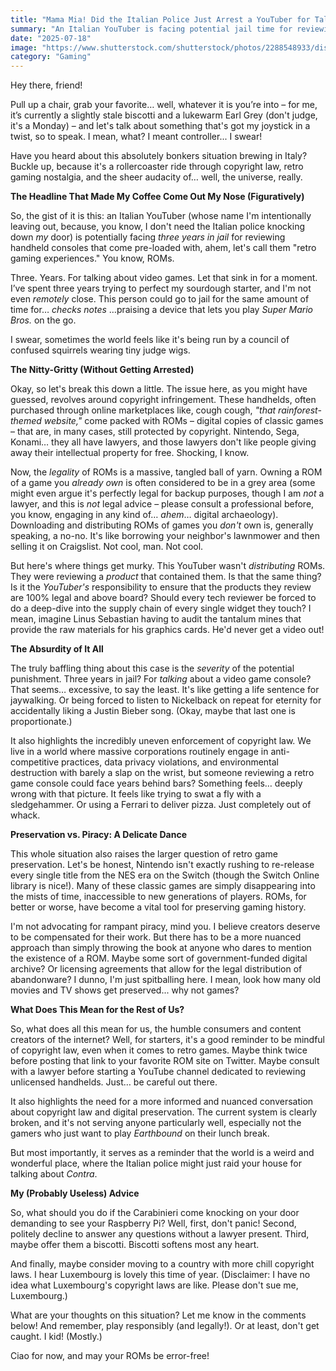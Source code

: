 ```yaml
---
title: "Mama Mia! Did the Italian Police Just Arrest a YouTuber for Talking About Retro Games?!"
summary: "An Italian YouTuber is facing potential jail time for reviewing handheld consoles with preloaded ROMs. We dive into the absurdity of the situation and discuss the legal grey areas of retro gaming preservation."
date: "2025-07-18"
image: "https://www.shutterstock.com/shutterstock/photos/2288548933/display_1500/stock-photo-road-safety-levico-terme-italy-on-april-a-blonde-woman-with-a-cap-from-the-italian-police-2288548933.jpg"
category: "Gaming"
---
```


Hey there, friend!

Pull up a chair, grab your favorite… well, whatever it is you’re into – for me, it’s currently a slightly stale biscotti and a lukewarm Earl Grey (don't judge, it's a Monday) – and let's talk about something that's got my joystick in a twist, so to speak. I mean, what? I meant controller... I swear!

Have you heard about this absolutely bonkers situation brewing in Italy? Buckle up, because it's a rollercoaster ride through copyright law, retro gaming nostalgia, and the sheer audacity of… well, the universe, really.

**The Headline That Made My Coffee Come Out My Nose (Figuratively)**

So, the gist of it is this: an Italian YouTuber (whose name I'm intentionally leaving out, because, you know, I don't need the Italian police knocking down _my_ door) is potentially facing _three years in jail_ for reviewing handheld consoles that come pre-loaded with, ahem, let's call them "retro gaming experiences." You know, ROMs.

Three. Years. For talking about video games. Let that sink in for a moment. I’ve spent three years trying to perfect my sourdough starter, and I'm not even _remotely_ close. This person could go to jail for the same amount of time for… _checks notes_ …praising a device that lets you play _Super Mario Bros._ on the go.

I swear, sometimes the world feels like it's being run by a council of confused squirrels wearing tiny judge wigs.

**The Nitty-Gritty (Without Getting Arrested)**

Okay, so let's break this down a little. The issue here, as you might have guessed, revolves around copyright infringement. These handhelds, often purchased through online marketplaces like, cough cough, _"that rainforest-themed website,"_ come packed with ROMs – digital copies of classic games – that are, in many cases, still protected by copyright. Nintendo, Sega, Konami… they all have lawyers, and those lawyers don't like people giving away their intellectual property for free. Shocking, I know.

Now, the _legality_ of ROMs is a massive, tangled ball of yarn. Owning a ROM of a game you _already own_ is often considered to be in a grey area (some might even argue it's perfectly legal for backup purposes, though I am _not_ a lawyer, and this is _not_ legal advice – please consult a professional before, you know, engaging in any kind of… _ahem_… digital archaeology). Downloading and distributing ROMs of games you _don't_ own is, generally speaking, a no-no. It's like borrowing your neighbor's lawnmower and then selling it on Craigslist. Not cool, man. Not cool.

But here's where things get murky. This YouTuber wasn't _distributing_ ROMs. They were reviewing a _product_ that contained them. Is that the same thing? Is it the _YouTuber's_ responsibility to ensure that the products they review are 100% legal and above board? Should every tech reviewer be forced to do a deep-dive into the supply chain of every single widget they touch? I mean, imagine Linus Sebastian having to audit the tantalum mines that provide the raw materials for his graphics cards. He'd never get a video out!

**The Absurdity of It All**

The truly baffling thing about this case is the _severity_ of the potential punishment. Three years in jail? For _talking_ about a video game console? That seems… excessive, to say the least. It's like getting a life sentence for jaywalking. Or being forced to listen to Nickelback on repeat for eternity for accidentally liking a Justin Bieber song. (Okay, maybe that last one is proportionate.)

It also highlights the incredibly uneven enforcement of copyright law. We live in a world where massive corporations routinely engage in anti-competitive practices, data privacy violations, and environmental destruction with barely a slap on the wrist, but someone reviewing a retro game console could face years behind bars? Something feels… deeply wrong with that picture. It feels like trying to swat a fly with a sledgehammer. Or using a Ferrari to deliver pizza. Just completely out of whack.

**Preservation vs. Piracy: A Delicate Dance**

This whole situation also raises the larger question of retro game preservation. Let's be honest, Nintendo isn't exactly rushing to re-release every single title from the NES era on the Switch (though the Switch Online library is nice!). Many of these classic games are simply disappearing into the mists of time, inaccessible to new generations of players. ROMs, for better or worse, have become a vital tool for preserving gaming history.

I'm not advocating for rampant piracy, mind you. I believe creators deserve to be compensated for their work. But there has to be a more nuanced approach than simply throwing the book at anyone who dares to mention the existence of a ROM. Maybe some sort of government-funded digital archive? Or licensing agreements that allow for the legal distribution of abandonware? I dunno, I'm just spitballing here. I mean, look how many old movies and TV shows get preserved... why not games?

**What Does This Mean for the Rest of Us?**

So, what does all this mean for us, the humble consumers and content creators of the internet? Well, for starters, it's a good reminder to be mindful of copyright law, even when it comes to retro games. Maybe think twice before posting that link to your favorite ROM site on Twitter. Maybe consult with a lawyer before starting a YouTube channel dedicated to reviewing unlicensed handhelds. Just… be careful out there.

It also highlights the need for a more informed and nuanced conversation about copyright law and digital preservation. The current system is clearly broken, and it's not serving anyone particularly well, especially not the gamers who just want to play _Earthbound_ on their lunch break.

But most importantly, it serves as a reminder that the world is a weird and wonderful place, where the Italian police might just raid your house for talking about _Contra_.

**My (Probably Useless) Advice**

So, what should you do if the Carabinieri come knocking on your door demanding to see your Raspberry Pi? Well, first, don't panic! Second, politely decline to answer any questions without a lawyer present. Third, maybe offer them a biscotti. Biscotti softens most any heart.

And finally, maybe consider moving to a country with more chill copyright laws. I hear Luxembourg is lovely this time of year. (Disclaimer: I have no idea what Luxembourg's copyright laws are like. Please don't sue me, Luxembourg.)

What are your thoughts on this situation? Let me know in the comments below! And remember, play responsibly (and legally!). Or at least, don't get caught. I kid! (Mostly.)

Ciao for now, and may your ROMs be error-free!
